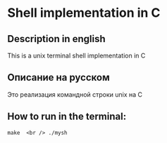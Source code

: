 # Shell implementation in C

## Description in english
This is a unix terminal shell implementation in C

## Описание на русском 
Это реализация командной строки unix на C

## How to run in the terminal:
``
make  <br />
./mysh
``
